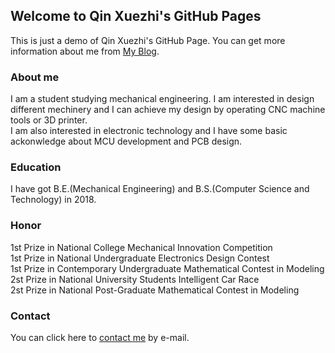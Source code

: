 ## Welcome to Qin Xuezhi's GitHub Pages

This is just a demo of Qin Xuezhi's GitHub Page. You can get more information about me from [My Blog](https://www.univ.cloud).


### About me

I am a student studying mechanical engineering. I am interested in design different mechinery and I can achieve my design by operating CNC machine tools or 3D printer.<br>
I am also interested in electronic technology and I have some basic ackonwledge about MCU development and PCB design. 


### Education
I have got B.E.(Mechanical Engineering) and B.S.(Computer Science and Technology) in 2018.


### Honor
1st Prize in National College Mechanical Innovation Competition<br>
1st Prize in National Undergraduate Electronics Design Contest<br>
1st Prize in Contemporary Undergraduate Mathematical Contest in Modeling<br>
2st Prize in National University Students Intelligent Car Race<br>
2st Prize in National Post-Graduate Mathematical Contest in Modeling


### Contact
You can click here to [contact me](mailto:qinxz1414@qq.com) by e-mail.
